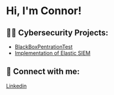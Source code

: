 <h1>Hi, I'm Connor! </h1>

<h2>👨‍💻 Cybersecurity Projects:</h2>


  - [BlackBoxPentrationTest](https://github.com/cjb1821/BlackBoxPentrationTest)
  - [Implementation of Elastic SIEM](https://github.com/cjb1821/BlackBoxPentrationTest)

<h2> 🤳 Connect with me:</h2>

[Linkedin](https://www.linkedin.com/in/connor-bressler-004036233/)


